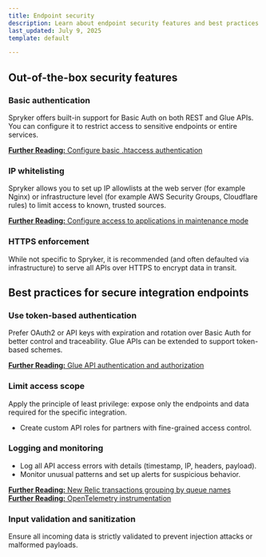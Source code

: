 ```yaml
---
title: Endpoint security
description: Learn about endpoint security features and best practices for securing integration endpoints in Spryker, including authentication, IP whitelisting, HTTPS enforcement, and monitoring.
last_updated: July 9, 2025
template: default

---
```


## Out-of-the-box security features

### Basic authentication

Spryker offers built-in support for Basic Auth on both REST and Glue APIs. You can configure it to restrict access to sensitive endpoints or entire services.

<a class="fl_cont" href="/docs/scos/dev/howtos/htaccess-authentication.html">
  <div class="fl_icon">
    <i class="icon-article"></i>
  </div>
  <div class="fl_text"><strong>Further Reading:</strong> Configure basic .htaccess authentication</div>
</a>


### IP whitelisting

Spryker allows you to set up IP allowlists at the web server (for example Nginx) or infrastructure level (for example AWS Security Groups, Cloudflare rules) to limit access to known, trusted sources.

<a class="fl_cont" href="/docs/scos/dev/operations/maintenance-mode.html">
  <div class="fl_icon">
    <i class="icon-article"></i>
  </div>
  <div class="fl_text"><strong>Further Reading:</strong> Configure access to applications in maintenance mode</div>
</a>


### HTTPS enforcement

While not specific to Spryker, it is recommended (and often defaulted via infrastructure) to serve all APIs over HTTPS to encrypt data in transit.


## Best practices for secure integration endpoints

### Use token-based authentication

Prefer OAuth2 or API keys with expiration and rotation over Basic Auth for better control and traceability. Glue APIs can be extended to support token-based schemes.

<a class="fl_cont" href="/docs/pbc/all/api-management/glue-api/glue-api-authentication-and-authorization.html">
  <div class="fl_icon">
    <i class="icon-article"></i>
  </div>
  <div class="fl_text"><strong>Further Reading:</strong> Glue API authentication and authorization</div>
</a>

### Limit access scope

Apply the principle of least privilege: expose only the endpoints and data required for the specific integration.
- Create custom API roles for partners with fine-grained access control.

### Logging and monitoring

- Log all API access errors with details (timestamp, IP, headers, payload).
- Monitor unusual patterns and set up alerts for suspicious behavior.

<a class="fl_cont" href="/docs/scos/dev/operations/monitoring/new-relic.html">
  <div class="fl_icon">
    <i class="icon-article"></i>
  </div>
  <div class="fl_text"><strong>Further Reading:</strong> New Relic transactions grouping by queue names</div>
</a>

<a class="fl_cont" href="/docs/scos/dev/operations/monitoring/open-telemetry.html">
  <div class="fl_icon">
    <i class="icon-article"></i>
  </div>
  <div class="fl_text"><strong>Further Reading:</strong> OpenTelemetry instrumentation</div>
</a>

### Input validation and sanitization

Ensure all incoming data is strictly validated to prevent injection attacks or malformed payloads.
